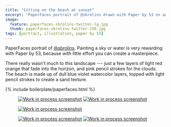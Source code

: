 ```yaml
---
title: "Sitting on the beach at sunset"
excerpt: "PaperFaces portrait of @sbrolins drawn with Paper by 53 on an iPad."
image: 
  feature: paperfaces-sbrolins-twitter-lg.jpg
  thumb: paperfaces-sbrolins-twitter-150.jpg
tags: [portrait, illustration, paper by 53]
---
```


PaperFaces portrait of [@sbrolins](http://twitter.com/sbrolins). Painting a sky or water is very rewarding with Paper by 53, because with little effort you can create a masterpiece.

There really wasn't much to this landscape --- just a few layers of light red orange that fade into the horizon, and pink pencil strokes for the clouds. The beach is made up of dull blue violet watercolor layers, topped with light pencil strokes to create a sand texture.

{% include boilerplate/paperfaces.html %}

<figure class="half">
	<a href="{{ site.url }}/images/paperfaces-sbrolins-process-1-lg.jpg"><img src="{{ site.url }}/images/paperfaces-sbrolins-process-1-600.jpg" alt="Work in process screenshot"></a>
	<a href="{{ site.url }}/images/paperfaces-sbrolins-process-2-lg.jpg"><img src="{{ site.url }}/images/paperfaces-sbrolins-process-2-600.jpg" alt="Work in process screenshot"></a>
</figure>

<figure>
	<a href="{{ site.url }}/images/paperfaces-sbrolins-process-3-lg.jpg"><img src="{{ site.url }}/images/paperfaces-sbrolins-process-3-600.jpg" alt="Work in process screenshot"></a>
</figure>

<figure class="half">	
	<a href="{{ site.url }}/images/paperfaces-sbrolins-process-4-lg.jpg"><img src="{{ site.url }}/images/paperfaces-sbrolins-process-4-600.jpg" alt="Work in process screenshot"></a>
	<a href="{{ site.url }}/images/paperfaces-sbrolins-process-5-lg.jpg"><img src="{{ site.url }}/images/paperfaces-sbrolins-process-5-600.jpg" alt="Work in process screenshot"></a>
</figure>